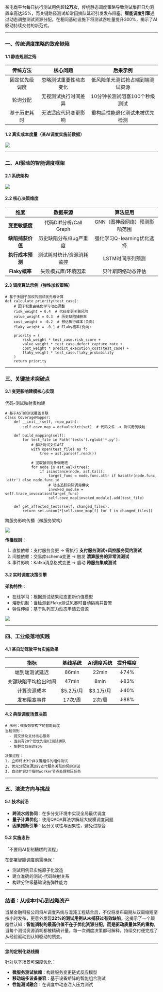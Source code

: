 

<font style="color:rgba(0, 0, 0, 0.9);background-color:rgb(252, 252, 252);">某电商平台每日执行测试用例超</font>**<font style="color:rgba(0, 0, 0, 0.9);background-color:rgb(252, 252, 252);">12万次</font>**<font style="color:rgba(0, 0, 0, 0.9);background-color:rgb(252, 252, 252);">，传统静态调度策略导致测试集群日均闲置率高达35%，而关键路径测试却常因排队延迟引发发布阻塞。</font>**<font style="color:rgba(0, 0, 0, 0.9);background-color:rgb(252, 252, 252);">智能调度引擎</font>**<font style="color:rgba(0, 0, 0, 0.9);background-color:rgb(252, 252, 252);">通过动态调整测试资源分配，在相同基础设施下将测试吞吐量提升300%，揭示了AI驱动持续交付的新范式。</font>

---

### <font style="color:rgba(0, 0, 0, 0.9);background-color:rgb(252, 252, 252);">一、传统调度策略的致命缺陷</font>
#### <font style="color:rgba(0, 0, 0, 0.9);background-color:rgb(252, 252, 252);">1.1 静态规则之殇</font>
| <font style="color:rgba(0, 0, 0, 0.9);background-color:rgb(252, 252, 252);">传统方法</font> | <font style="color:rgba(0, 0, 0, 0.9);background-color:rgb(252, 252, 252);">核心问题</font> | <font style="color:rgba(0, 0, 0, 0.9);background-color:rgb(252, 252, 252);">后果示例</font> |
| :---: | :---: | :---: |
| <font style="color:rgba(0, 0, 0, 0.9);background-color:rgb(252, 252, 252);">固定优先级调度</font> | <font style="color:rgba(0, 0, 0, 0.9);background-color:rgb(252, 252, 252);">忽略测试重要性动态变化</font> | <font style="color:rgba(0, 0, 0, 0.9);background-color:rgb(252, 252, 252);">低风险单元测试抢占端到端测试资源</font> |
| <font style="color:rgba(0, 0, 0, 0.9);background-color:rgb(252, 252, 252);">轮询分配</font> | <font style="color:rgba(0, 0, 0, 0.9);background-color:rgb(252, 252, 252);">无视测试执行时间差异</font> | <font style="color:rgba(0, 0, 0, 0.9);background-color:rgb(252, 252, 252);">10分钟长测试阻塞100个秒级测试</font> |
| <font style="color:rgba(0, 0, 0, 0.9);background-color:rgb(252, 252, 252);">基于历史耗时</font> | <font style="color:rgba(0, 0, 0, 0.9);background-color:rgb(252, 252, 252);">无法适应代码变更影响</font> | <font style="color:rgba(0, 0, 0, 0.9);background-color:rgb(252, 252, 252);">重构后性能退化测试未被优先检测</font> |


#### <font style="color:rgba(0, 0, 0, 0.9);background-color:rgb(252, 252, 252);">1.2 真实成本度量（某AI调度实施前数据）</font>
![](https://cdn.nlark.com/yuque/0/2025/png/538409/1752483071147-efcc9019-ffc2-4e79-94da-8b8fcf9dab3e.png)

---

### <font style="color:rgba(0, 0, 0, 0.9);background-color:rgb(252, 252, 252);">二、AI驱动的智能调度框架</font>
#### <font style="color:rgba(0, 0, 0, 0.9);background-color:rgb(252, 252, 252);">2.1 系统架构</font>
![](https://cdn.nlark.com/yuque/0/2025/png/538409/1752483091657-c570a343-f2c5-4408-b800-0001447240f2.png)

#### <font style="color:rgba(0, 0, 0, 0.9);background-color:rgb(252, 252, 252);">2.2 核心决策维度</font>
| <font style="color:rgba(0, 0, 0, 0.9);background-color:rgb(252, 252, 252);">维度</font> | <font style="color:rgba(0, 0, 0, 0.9);background-color:rgb(252, 252, 252);">数据来源</font> | <font style="color:rgba(0, 0, 0, 0.9);background-color:rgb(252, 252, 252);">算法应用</font> |
| :---: | :---: | :---: |
| **<font style="color:rgba(0, 0, 0, 0.9);background-color:rgb(252, 252, 252);">变更敏感度</font>** | <font style="color:rgba(0, 0, 0, 0.9);background-color:rgb(252, 252, 252);">代码Diff分析/Call Graph</font> | <font style="color:rgba(0, 0, 0, 0.9);background-color:rgb(252, 252, 252);">GNN（图神经网络）预测影响范围</font> |
| **<font style="color:rgba(0, 0, 0, 0.9);background-color:rgb(252, 252, 252);">缺陷捕获价值</font>** | <font style="color:rgba(0, 0, 0, 0.9);background-color:rgb(252, 252, 252);">历史缺陷分布/Bug严重度</font> | <font style="color:rgba(0, 0, 0, 0.9);background-color:rgb(252, 252, 252);">强化学习Q-learning优化选择</font> |
| **<font style="color:rgba(0, 0, 0, 0.9);background-color:rgb(252, 252, 252);">执行成本预测</font>** | <font style="color:rgba(0, 0, 0, 0.9);background-color:rgb(252, 252, 252);">测试耗时统计/资源消耗监控</font> | <font style="color:rgba(0, 0, 0, 0.9);background-color:rgb(252, 252, 252);">LSTM时间序列预测</font> |
| **<font style="color:rgba(0, 0, 0, 0.9);background-color:rgb(252, 252, 252);">Flaky概率</font>** | <font style="color:rgba(0, 0, 0, 0.9);background-color:rgb(252, 252, 252);">失败模式库/环境因素</font> | <font style="color:rgba(0, 0, 0, 0.9);background-color:rgb(252, 252, 252);">贝叶斯网络动态评估</font> |


#### <font style="color:rgba(0, 0, 0, 0.9);background-color:rgb(252, 252, 252);">2.3 调度算法示例（弹性加权策略）</font>
```plain
# 基于多因子加权的测试优先级计算
def calculate_priority(test_case):
    # 因子权重由强化学习动态调整
    risk_weight = 0.4  # 代码变更关联风险
    value_weight = 0.3  # 历史缺陷捕获率
    cost_weight = -0.2  # 预估执行成本(负向)
    flaky_weight = -0.1 # Flaky概率(负向)
    
    priority = (
        risk_weight * test_case.risk_score + 
        value_weight * test_case.defect_capture_rate +
        cost_weight * predict_execution_cost(test_case) +
        flaky_weight * test_case.flaky_probability
    )
    return priority
```

---

### <font style="color:rgba(0, 0, 0, 0.9);background-color:rgb(252, 252, 252);">三、关键技术突破点</font>
#### <font style="color:rgba(0, 0, 0, 0.9);background-color:rgb(252, 252, 252);">3.1 变更影响建模核心实现</font>
<font style="color:rgba(0, 0, 0, 0.9);background-color:rgb(252, 252, 252);">代码-测试映射表构建</font>

```plain
# 基于AST的测试覆盖关联
class CoverageMapper:
    def __init__(self, repo_path):
        self.cove_map = defaultdict(set)  # 代码文件 -> 测试用例映射
        
    def build_mapping(self):
        for test_file in Path('tests').rglob('*.py'):
            # 解析测试文件AST
            with open(test_file) as f:
                tree = ast.parse(f.read())
            
            # 提取被测对象调用链
            for node in ast.walk(tree):
                if isinstance(node, ast.Call):
                    target_func = node.func.attr if hasattr(node.func, 'attr') else node.func.id
                    # 动态追踪实际调用模块
                    invoked_module = self.trace_invocation(target_func)  
                    self.cove_map[invoked_module].add(test_file)
                    
    def get_affected_tests(self, changed_files):
        return set.union(*[self.cove_map[f] for f in changed_files])
```

<font style="color:rgba(0, 0, 0, 0.9);background-color:rgb(252, 252, 252);"> 跨服务影响传播（微服务架构）</font>

![](https://cdn.nlark.com/yuque/0/2025/png/538409/1752484124347-c3dfc15b-7570-4053-aade-c3fab196bbdb.png)

**<font style="color:rgba(0, 0, 0, 0.9);background-color:rgb(252, 252, 252);">传播规则</font>**<font style="color:rgba(0, 0, 0, 0.9);background-color:rgb(252, 252, 252);">：</font>

1. <font style="color:rgba(0, 0, 0, 0.9);background-color:rgb(252, 252, 252);">直接依赖：支付服务变更 → 需执行 </font>**<font style="color:rgba(0, 0, 0, 0.9);background-color:rgb(252, 252, 252);">支付服务测试+风控服务契约测试</font>**
2. <font style="color:rgba(0, 0, 0, 0.9);background-color:rgb(252, 252, 252);">间接依赖：交易库schema变更 → 触发 </font>**<font style="color:rgba(0, 0, 0, 0.9);background-color:rgb(252, 252, 252);">清算服务的异常流测试</font>**
3. <font style="color:rgba(0, 0, 0, 0.9);background-color:rgb(252, 252, 252);">事件影响：Kafka消息格式变更 → 启动 </font>**<font style="color:rgba(0, 0, 0, 0.9);background-color:rgb(252, 252, 252);">跨服务集成测试</font>**

#### 
#### <font style="color:rgba(0, 0, 0, 0.9);background-color:rgb(252, 252, 252);">3.2 实时调度决策引擎</font>
**<font style="color:rgba(0, 0, 0, 0.9);background-color:rgb(252, 252, 252);">架构特性</font>**<font style="color:rgba(0, 0, 0, 0.9);background-color:rgb(252, 252, 252);">：</font>

+ <font style="color:rgba(0, 0, 0, 0.9);background-color:rgb(252, 252, 252);">在线学习：根据测试结果动态更新价值模型</font>
+ <font style="color:rgba(0, 0, 0, 0.9);background-color:rgb(252, 252, 252);">熔断机制：当检测到Flaky测试风暴时自动隔离并告警</font>
+ <font style="color:rgba(0, 0, 0, 0.9);background-color:rgb(252, 252, 252);">弹性伸缩：基于队列压力动态申请云资源</font>

<font style="color:rgba(0, 0, 0, 0.9);background-color:rgb(252, 252, 252);"></font>

![](https://cdn.nlark.com/yuque/0/2025/png/538409/1752483432024-bbf86168-37e8-49fd-abcd-75e2e0c3cfd4.png)

---

### <font style="color:rgba(0, 0, 0, 0.9);background-color:rgb(252, 252, 252);">四、工业级落地实践</font>
#### <font style="color:rgba(0, 0, 0, 0.9);background-color:rgb(252, 252, 252);">4.1 某自动驾驶平台实施效果</font>
| <font style="color:rgba(0, 0, 0, 0.9);background-color:rgb(252, 252, 252);">指标</font> | <font style="color:rgba(0, 0, 0, 0.9);background-color:rgb(252, 252, 252);">基线系统</font> | <font style="color:rgba(0, 0, 0, 0.9);background-color:rgb(252, 252, 252);">AI调度系统</font> | <font style="color:rgba(0, 0, 0, 0.9);background-color:rgb(252, 252, 252);">提升幅度</font> |
| :---: | :---: | :---: | :---: |
| <font style="color:rgba(0, 0, 0, 0.9);background-color:rgb(252, 252, 252);">端到端测试延迟</font> | <font style="color:rgba(0, 0, 0, 0.9);background-color:rgb(252, 252, 252);">86min</font> | <font style="color:rgba(0, 0, 0, 0.9);background-color:rgb(252, 252, 252);">22min</font> | <font style="color:rgba(0, 0, 0, 0.9);background-color:rgb(252, 252, 252);">↓74%</font> |
| <font style="color:rgba(0, 0, 0, 0.9);background-color:rgb(252, 252, 252);">关键缺陷平均检出时间</font> | <font style="color:rgba(0, 0, 0, 0.9);background-color:rgb(252, 252, 252);">47min</font> | <font style="color:rgba(0, 0, 0, 0.9);background-color:rgb(252, 252, 252);">8min</font> | <font style="color:rgba(0, 0, 0, 0.9);background-color:rgb(252, 252, 252);">↓83%</font> |
| <font style="color:rgba(0, 0, 0, 0.9);background-color:rgb(252, 252, 252);">计算资源成本</font> | <font style="color:rgba(0, 0, 0, 0.9);background-color:rgb(252, 252, 252);">$5.2万/月</font> | <font style="color:rgba(0, 0, 0, 0.9);background-color:rgb(252, 252, 252);">$3.1万/月</font> | <font style="color:rgba(0, 0, 0, 0.9);background-color:rgb(252, 252, 252);">↓40%</font> |
| <font style="color:rgba(0, 0, 0, 0.9);background-color:rgb(252, 252, 252);">发布阻塞事件</font> | <font style="color:rgba(0, 0, 0, 0.9);background-color:rgb(252, 252, 252);">17次/周</font> | <font style="color:rgba(0, 0, 0, 0.9);background-color:rgb(252, 252, 252);">2次/周</font> | <font style="color:rgba(0, 0, 0, 0.9);background-color:rgb(252, 252, 252);">↓88%</font> |


#### <font style="color:rgba(0, 0, 0, 0.9);background-color:rgb(252, 252, 252);">4.2 典型调度场景决策</font>
```plain
# 示例：微服务架构下的智能调度
当检测到：
  - 提交涉及支付核心服务 
  - 当前有20个低优先级UI测试排队
  - 集群负载率达85%

决策过程：
1. 立即终止3个非关键组件的组件测试
2. 优先分配资源运行支付服务关联的契约测试
3. 自动扩容2个临时worker节点处理积压任务
```

---

### <font style="color:rgba(0, 0, 0, 0.9);background-color:rgb(252, 252, 252);">五、演进方向与挑战</font>
#### <font style="color:rgba(0, 0, 0, 0.9);background-color:rgb(252, 252, 252);">5.1 技术前沿</font>
+ **<font style="color:rgba(0, 0, 0, 0.9);background-color:rgb(252, 252, 252);">跨流水线协同</font>**<font style="color:rgba(0, 0, 0, 0.9);background-color:rgb(252, 252, 252);">：在多分支环境中实现全局最优调度</font>
+ **<font style="color:rgba(0, 0, 0, 0.9);background-color:rgb(252, 252, 252);">量子计算优化</font>**<font style="color:rgba(0, 0, 0, 0.9);background-color:rgb(252, 252, 252);">：使用QAOA算法求解超大规模调度问题</font>
+ **<font style="color:rgba(0, 0, 0, 0.9);background-color:rgb(252, 252, 252);">因果推断引擎</font>**<font style="color:rgba(0, 0, 0, 0.9);background-color:rgb(252, 252, 252);">：区分关联性与因果性，避免过拟合</font>

#### <font style="color:rgba(0, 0, 0, 0.9);background-color:rgb(252, 252, 252);">5.2 实施忠告</font>
<font style="background-color:rgb(252, 252, 252);">「不要用AI复制糟糕的流程」</font>

<font style="background-color:rgb(252, 252, 252);">在部署智能调度前需确保：</font>

+ <font style="background-color:rgb(252, 252, 252);">测试用例已实施原子化改造</font>
+ <font style="background-color:rgb(252, 252, 252);">建立准确的测试-代码映射关系</font>
+ <font style="background-color:rgb(252, 252, 252);">构建分钟级基础设施弹性能力</font>

---

### <font style="color:rgba(0, 0, 0, 0.9);background-color:rgb(252, 252, 252);">结语：从成本中心到战略资产</font>
<font style="color:rgba(0, 0, 0, 0.9);background-color:rgb(252, 252, 252);">当某金融科技公司将AI调度系统与混沌工程结合后，不仅将发布周期从双周缩短至按小时发布，更意外发现</font>**<font style="color:rgba(0, 0, 0, 0.9);background-color:rgb(252, 252, 252);">22%的测试用例从未捕获过有效缺陷</font>**<font style="color:rgba(0, 0, 0, 0.9);background-color:rgb(252, 252, 252);">。这揭示了一个颠覆性认知：</font>**<font style="color:rgba(0, 0, 0, 0.9);background-color:rgb(252, 252, 252);">智能调制的最高价值不在于优化资源分配，而是驱动质量体系的重构</font>**<font style="color:rgba(0, 0, 0, 0.9);background-color:rgb(252, 252, 252);">。当每个测试资源消耗都被精确计量，每一次调度决策都可解释，持续交付便完成了从经验驱动到认知驱动的质变。</font>

---

**<font style="color:rgba(0, 0, 0, 0.9);background-color:rgb(252, 252, 252);">您的定制化路线图</font>**

<font style="color:rgba(0, 0, 0, 0.9);background-color:rgb(252, 252, 252);">针对以下场景可深度优化：</font>

+ <font style="color:rgba(0, 0, 0, 0.9);background-color:rgb(252, 252, 252);"> </font>**<font style="color:rgba(0, 0, 0, 0.9);background-color:rgb(252, 252, 252);">微服务测试依赖</font>**<font style="color:rgba(0, 0, 0, 0.9);background-color:rgb(252, 252, 252);">：构建服务变更链式反应模型</font>
+ <font style="color:rgba(0, 0, 0, 0.9);background-color:rgb(252, 252, 252);"> </font>**<font style="color:rgba(0, 0, 0, 0.9);background-color:rgb(252, 252, 252);">移动端多设备兼容</font>**<font style="color:rgba(0, 0, 0, 0.9);background-color:rgb(252, 252, 252);">：基于设备矩阵的智能组合测试</font>
+ <font style="color:rgba(0, 0, 0, 0.9);background-color:rgb(252, 252, 252);"> </font>**<font style="color:rgba(0, 0, 0, 0.9);background-color:rgb(252, 252, 252);">性能测试融合</font>**<font style="color:rgba(0, 0, 0, 0.9);background-color:rgb(252, 252, 252);">：在调度中动态注入压力测试</font>

